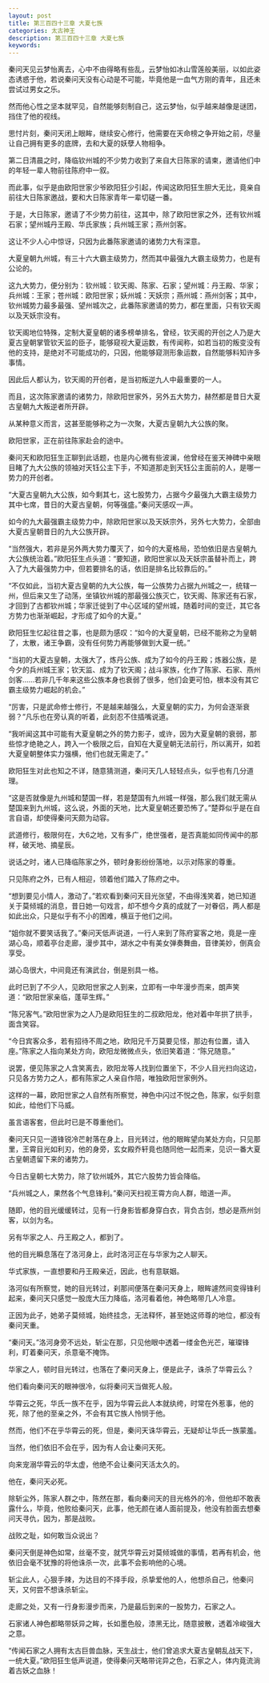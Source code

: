 ```yaml
---
layout: post
title: 第三百四十三章 大夏七族
categories: 太古神王
description: 第三百四十三章 大夏七族
keywords:
---
```


秦问天见云梦怡离去，心中不由得略有些乱，云梦怡如冰山雪莲般美丽，以如此姿态诱惑于他，若说秦问天没有心动是不可能，毕竟他是一血气方刚的青年，且还未尝试过男女之乐。

然而他心性之坚本就罕见，自然能够刻制自己，这云梦怡，似乎越来越像是谜团，挡住了他的视线。

思忖片刻，秦问天闭上眼眸，继续安心修行，他需要在天命榜之争开始之前，尽量让自己拥有更多的底牌，去和大夏的妖孽人物相争。

第二日清晨之时，降临钦州城的不少势力收到了来自大日陈家的请柬，邀请他们中的年轻一辈人物前往陈府中一叙。

而此事，似乎是由欧阳世家少爷欧阳狂少引起，传闻这欧阳狂生胆大无比，竟亲自前往大日陈家邀战，要和大日陈家青年一辈切磋一番。

于是，大日陈家，邀请了不少势力前往，这其中，除了欧阳世家之外，还有钦州城石家；望州城丹王殿、华氏家族；兵州城王家；燕州剑客。

这让不少人心中惊讶，只因为此番陈家邀请的诸势力大有深意。

大夏皇朝九州城，有三十六大霸主级势力，然而其中最强九大霸主级势力，也是有公论的。

这九大势力，便分别为：钦州城：钦天阁、陈家、石家；望州城：丹王殿、华家；兵州城：王家；苍州城：欧阳世家；妖州城：天妖宗；燕州城：燕州剑客；其中，钦州城势力最多最强、望州城次之，此番陈家邀请的势力，都在里面，只有钦天阁以及天妖宗没有。

钦天阁地位特殊，定制大夏皇朝的诸多榜单排名，曾经，钦天阁的开创之人乃是大夏古皇朝掌管钦天监的臣子，能够窥视大夏运数，有传闻称，如若当初的叛变没有他的支持，是绝对不可能成功的，只因，他能够窥测形象运数，自然能够料知许多事情。

因此后人都认为，钦天阁的开创者，是当初叛逆九人中最重要的一人。

而且，这次陈家邀请的诸势力，除欧阳世家外，另外五大势力，赫然都是昔日大夏古皇朝九大叛逆者所开辟。

从某种意义而言，这甚至能够称之为一次聚，大夏古皇朝九大公族的聚。

欧阳世家，正在前往陈家赴会的途中。

秦问天和欧阳狂生正聊到此话题，也是内心微有些波澜，他曾经在鉴天神碑中亲眼目睹了九大公族的领袖对天钰公主下手，不知道那走到天钰公主面前的人，是哪一势力的开创者。

“大夏古皇朝九大公族，如今剩其七，这七股势力，占据今夕最强九大霸主级势力其中七席，昔日的大夏古皇朝，何等强盛。”秦问天感叹一声。

如今的九大最强霸主级势力中，除欧阳世家以及天妖宗外，另外七大势力，全部由大夏古皇朝昔日的九大公族开辟。

“当然强大，若非是另外两大势力覆灭了，如今的大夏格局，恐怕依旧是古皇朝九大公族统治着。”欧阳狂生点头道：“要知道，欧阳世家以及天妖宗虽替补而上，跨入了九大最强势力中，但若要排名的话，依旧是排名比较靠后的。”

“不仅如此，当初大夏古皇朝的九大公族，每一公族势力占据九州城之一，统辖一州，但后来又生了动荡，坐镇钦州城的那最强公族灭亡，钦天阁、陈家还有石家，才回到了古都钦州城；华家迁徙到了中心区域的望州城，随着时间的变迁，其它各方势力也渐渐崛起，才形成了如今的大夏。”

欧阳狂生忆起往昔之事，也是颇为感叹：“如今的大夏皇朝，已经不能称之为皇朝了，太散，诸王争霸，没有任何势力再能够做到大夏一统。”

“当初的大夏古皇朝，太强大了，炼丹公族、成为了如今的丹王殿；炼器公族，是今夕的兵州城王家；钦天监、成为了钦天阁；战斗家族，化作了陈家、石家、燕州剑客……若非几千年来这些公族本身也衰弱了很多，他们会更可怕，根本没有其它霸主级势力崛起的机会。”

“厉害，只是武命修士修行，不是越来越强么，大夏皇朝的实力，为何会逐渐衰弱？”凡乐也在旁认真的听着，此刻忍不住插嘴说道。

“我听闻这其中可能有大夏皇朝之外的势力影子，或许，因为大夏皇朝的衰弱，那些惊才绝艳之人，跨入一个极限之后，自知在大夏皇朝无法前行，所以离开，如若大夏皇朝整体实力强横，他们也就无需走了。”

欧阳狂生对此也知之不详，随意猜测道，秦问天几人轻轻点头，似乎也有几分道理。

“这是否就像是九州城和楚国一样，若是楚国有九州城一样强，那么我们就无需从楚国来到九州城，这么说，外面的天地，比大夏皇朝还要恐怖了。”楚莽似乎是在自言自语，却使得秦问天颇为动容。

武道修行，极限何在，大6之地，又有多广，绝世强者，是否真能如同传闻中的那样，破天地、摘星辰。

说话之时，诸人已降临陈家之外，顿时身影纷纷落地，以示对陈家的尊重。

只见陈府之外，已有人相迎，领着他们踏入了陈府之中。

“想到要见小情人，激动了。”若欢看到秦问天目光张望，不由得浅笑着，她已知道关于莫倾城的消息，昔日她一句戏言，却不想今夕真的成就了一对眷侣，两人都是如此出众，只是似乎有不小的困难，横亘于他们之间。

“姐你就不要笑话我了。”秦问天低声说道，一行人来到了陈府宴客之地，竟是一座湖心岛，顺着亭台走廊，漫步其中，湖水之中有美女弹奏舞曲，音律美妙，倒真会享受。

湖心岛很大，中间竟还有演武台，倒是别具一格。

此时已到了不少人，见欧阳世家之人到来，立即有一中年漫步而来，朗声笑道：“欧阳世家亲临，蓬荜生辉。”

“陈兄客气。”欧阳世家为之人乃是欧阳狂生的二叔欧阳龙，他对着中年拱了拱手，面含笑容。

“今日宾客众多，若有招待不周之地，欧阳兄千万莫要见怪，那边有位置，请入座。”陈家之人指向某处方向，欧阳龙微微点头，依旧笑着道：“陈兄随意。”

说罢，便见陈家之人含笑离去，欧阳龙等人找到位置坐下，不少人目光扫向这边，只见各方势力之人，都有陈家之人亲自作陪，唯独欧阳世家例外。

这样的一幕，欧阳世家之人自然有所察觉，神色中闪过不悦之色，陈家，似乎刻意如此，给他们下马威。

虽言语客套，但此时已是不尊重他们。

秦问天只见一道锋锐冷芒射落在身上，目光转过，他的眼眸望向某处方向，只见那里，王霄目光如利刃，他的身旁，玄女殿乔轩竟也随同他一起而来，见识一番大夏古皇朝遗留下来的诸势力。

今日古皇朝七大势力，除了钦州城外，其它六股势力皆会降临。

“兵州城之人，果然各个气息锋利。”秦问天扫视王霄方向人群，暗道一声。

随即，他的目光缓缓转过，见有一行身影皆都身穿白衣，背负古剑，想必是燕州剑客，以剑为名。

另有华家之人、丹王殿之人，都到了。

他的目光瞬息落在了洛河身上，此时洛河正在与华家为之人聊天。

华式家族，一直想要和丹王殿亲近，因此，也有意联姻。

洛河似有所察觉，她的目光转过，刹那间便落在秦问天身上，眼眸遽然间变得锋利起来，秦问天只感觉一股庞大压力降临，洛河看着他，神色略带几人冷意。

正因为此子，她弟子莫倾城，始终挂念，无法释怀，甚至她这师尊的地位，都没有秦问天重。

“秦问天。”洛河身旁不远处，斩尘在那，只见他眼中透着一缕金色光芒，璀璨锋利，盯着秦问天，杀意毫不掩饰。

华家之人，顿时目光转过，也落在了秦问天身上，便是此子，诛杀了华霄云么？

他们看向秦问天的眼神很冷，似将秦问天当做死人般。

华霄云之死，华氏一族不在乎，因为华霄云此人本就纨绔，时常在外惹事，他的死，除了他的至亲之外，不会有其它族人怜悯于他。

然而，他们不在乎华霄云的死，但是，秦问天诛华霄云，无疑却让华氏一族蒙羞。

当然，他们依旧不会在乎，因为有人会让秦问天死。

向来宠溺华霄云的华太虚，他绝不会让秦问天活太久的。

他在，秦问天必死。

除斩尘外，陈家人群之中，陈然在那，看向秦问天的目光格外的冷，但他却不敢表露什么，毕竟，他败给秦问天，此事，他无颜在诸人面前提及，他没有脸面去想秦问天寻仇，因为，那是战败。

战败之耻，如何敢当众说出？

秦问天倒是神色如常，丝毫不变，就凭华霄云对莫倾城做的事情，若再有机会，他依旧会毫不犹豫的将他诛杀一次，此事不会影响他的心境。

斩尘此人，心狠手辣，为达目的不择手段，杀挚爱他的人，他想杀自己，他秦问天，又何尝不想诛杀斩尘。

走廊之处，又有一行身影漫步而来，乃是最后到来的一股势力，石家之人。

石家诸人神色都略带妖异之眸，长如墨色般，漆黑无比，随意披散，透着冷峻强大之意。

“传闻石家之人拥有太古巨兽血脉，天生战士，他们曾追求大夏古皇朝乱战天下，一统大夏。”欧阳狂生低声说道，使得秦问天略带诧异之色，石家之人，体内竟流淌着古妖之血脉！
